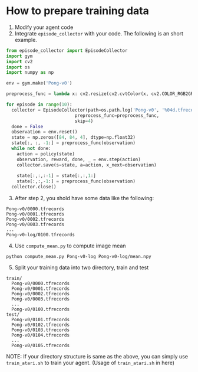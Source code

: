 # How to prepare training data

1. Modify your agent code
2. Integrate ```episode_collector``` with your code. The following is an short example.
```python
from episode_collector import EpisodeCollector
import gym
import cv2
import os
import numpy as np

env = gym.make('Pong-v0')

preprocess_func = lambda x: cv2.resize(cv2.cvtColor(x, cv2.COLOR_RGB2GRAY)[:,:,np.newaxis], [84, 84, 1])

for episode in range(10):
  collector = EpisodeCollector(path=os.path.log('Pong-v0', '%04d.tfrecords' % (episode)), 
                          preprocess_func=preprocess_func, 
                          skip=4)
  done = False
  observation = env.reset()
  state = np.zeros([84, 84, 4], dtype=np.float32)
  state[:, :, -1:] = preprocess_func(observation)
  while not done:
    action = policy(state)
    observation, reward, done, _ = env.step(action)
    collector.save(s=state, a=action, x_next=observation)
    
    state[:,:,:-1] = state[:,:,1:]
    state[:,:,-1:] = preprocess_func(observation)
  collector.close()
```
3. After step 2, you shold have some data like the following:
```
Pong-v0/0000.tfrecords
Pong-v0/0001.tfrecords
Pong-v0/0002.tfrecords
Pong-v0/0003.tfrecords
...
Pong-v0-log/0100.tfrecords
```
4. Use ```compute_mean.py``` to compute image mean
```
python compute_mean.py Pong-v0-log Pong-v0-log/mean.npy
```

5. Split your training data into two directory, train and test
```
train/
  Pong-v0/0000.tfrecords
  Pong-v0/0001.tfrecords
  Pong-v0/0002.tfrecords
  Pong-v0/0003.tfrecords
  ...
  Pong-v0/0100.tfrecords
test/
  Pong-v0/0101.tfrecords
  Pong-v0/0102.tfrecords
  Pong-v0/0103.tfrecords
  Pong-v0/0104.tfrecords
  ...
  Pong-v0/0105.tfrecords
```

NOTE: If your directory structure is same as the above, you can simply use ```train_atari.sh``` to train your agent. (Usage of ```train_atari.sh``` in here)
